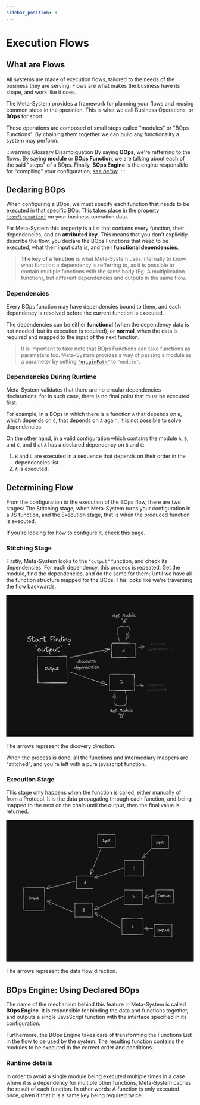 ```yaml
---
sidebar_position: 3
---
```


# Execution Flows

## What are Flows
All systems are made of execution flows, tailored to the needs of the business they are serving. Flows are what makes the business have its shape, and work like it does.

The Meta-System provides a framework for planning your flows and reusing common steps in the operation. This is what we call Business Operations, or **BOps** for short.

Those operations are composed of small steps called "modules" or "BOps Functions". By chaining them together we can build any functionality a system may perform.

:::warning Glossary Disambiguation
By saying **BOps**, we're refferring to the flows. By saying **module** or **BOps Function**, we are talking about each of the said "steps" of a BOps. Finally, **BOps Engine** is the engine responsible for "compiling" your configuration, *[see below](#bops-engine-using-declared-bops)*.
:::

## Declaring BOps

When configuring a BOps, we must specify each function that needs to be executed in that specific BOp. This takes place in the property [`"configuration"`](../configuring/bops/bops-configuration) on your business operation data.

For Meta-System this property is a list that contains every function, their dependencies, and an **attributed key**. This means that you don't explicitly describe the flow, you declare the BOps Functions that need to be executed, what their input data is, and their **functional dependencies**.

> **The key of a function** is what Meta-System uses internally to know what function a dependency is refferring to, as it is possible to contain multiple functions with the same body (Eg: A multiplication function), but different dependencies and outputs in the same flow.

### Dependencies

Every BOps function may have dependencies bound to them, and each dependency is resolved before the current function is executed.

The dependencies can be either **functional** (when the dependency data is not needed, but its execution is required), or **normal**, when the data is required and mapped to the input of the next function.

> It is important to take note that BOps Functions can take functions as parameters too. Meta-System provides a way of passing a module as a parameter by setting [`"originPath"`](../configuring/bops/dependencies/#origin-path) to `"module"`.

### Dependencies During Runtime

Meta-System validates that there are no circular dependencies declarations, for in such case, there is no final point that must be executed first.

For example, in a BOps in which there is a function `A` that depends on `B`, which depends on `C`, that depends on `A` again, it is not possible to solve dependencies.

On the other hand, in a valid configuration which contains the module `A`, `B`, and `C`, and that `A` has a declared dependency on `B` and `C`:
1. `B` and `C` are executed in a sequence that depends on their order in the dependencies list.
2. `A` is executed.

## Determining Flow
From the configuration to the execution of the BOps flow, there are two stages: The Stitching stage, when Meta-System turns your configuration in a JS function, and the Execution stage, that is when the produced function is executed.

If you're looking for how to configure it, check [this page](../configuring/bops/flows/flows).

### Stitching Stage
Firstly, Meta-System looks to the `"output"` function, and check its dependencies. For each dependency, this process is repeated: Get the module, find the dependencies, and do the same for them; Until we have all the function structure mapped for the BOps. This looks like we're traversing the flow backwards.

<img src="/static/img/docs/stitch-process.png" height="380px" />

The arrows represent the dicovery direction.

When the process is done, all the functions and intermediary mappers are "stitched", and you're left with a pure javascript function.

### Execution Stage
This stage only happens when the function is called, either manually of from a Protocol. It is the data propagating through each function, and being mapped to the next on the chain until the output, then the final value is returned.

<img src="/static/img/docs/execution-process.png" height="380px" />

The arrows represent the data flow direction.

## BOps Engine: Using Declared BOps

The name of the mechanism behind this feature in Meta-System is called **BOps Engine**. It is responsible for binding the data and functions together, and outputs a single JavaScript function with the interface specified in its configuration.

Furthermore, the BOps Engine takes care of transforming the Functions List in the flow to be used by the system. The resulting function contains the modules to be executed in the correct order and conditions.

### Runtime details

In order to avoid a single module being executed multiple times in a case where it is a dependency for multiple other functions, Meta-System caches the result of each function. In other words: A function is only executed once, given if that it is a same key being required twice.
